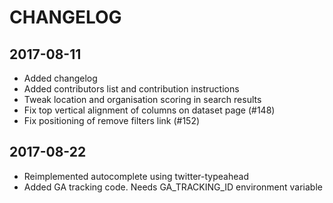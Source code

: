 # CHANGELOG

## 2017-08-11

* Added changelog
* Added contributors list and contribution instructions
* Tweak location and organisation scoring in search results
* Fix top vertical alignment of columns on dataset page (#148)
* Fix positioning of remove filters link (#152)

## 2017-08-22

* Reimplemented autocomplete using twitter-typeahead
* Added GA tracking code. Needs GA_TRACKING_ID environment variable

